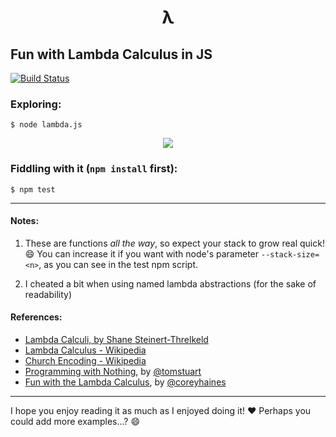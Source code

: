 <h1 align="center">λ</h1>

## Fun with Lambda Calculus in JS

[![Build Status](https://travis-ci.org/gtramontina/lambda.svg?branch=master)](https://travis-ci.org/gtramontina/lambda)

### Exploring:

```shell
$ node lambda.js
```
<p align="center"><img src="https://cloud.githubusercontent.com/assets/374635/21608626/cdfbf268-d211-11e6-910e-f49f5bd8f7ce.png"></p>

### Fiddling with it (`npm install` first):

```shell
$ npm test
```

---

#### Notes:

1. These are functions _all the way_, so expect your stack to grow real quick! :smile: You can increase it if you want with node's parameter `--stack-size=<n>`, as you can see in the test npm script.

2. I cheated a bit when using named lambda abstractions (for the sake of readability)

#### References:

* [Lambda Calculi, by Shane Steinert-Threlkeld](http://www.iep.utm.edu/lambda-calculi/)
* [Lambda Calculus - Wikipedia](https://en.wikipedia.org/wiki/Lambda_calculus)
* [Church Encoding - Wikipedia](https://en.wikipedia.org/wiki/Church_encoding)
* [Programming with Nothing](https://codon.com/programming-with-nothing), by [@tomstuart](https://github.com/tomstuart)
* [Fun with the Lambda Calculus](https://www.youtube.com/watch?v=QPqoFCHpLF4), by [@coreyhaines](https://github.com/coreyhaines)

---

I hope you enjoy reading it as much as I enjoyed doing it! :heart: Perhaps you could add more examples…? :smile:
